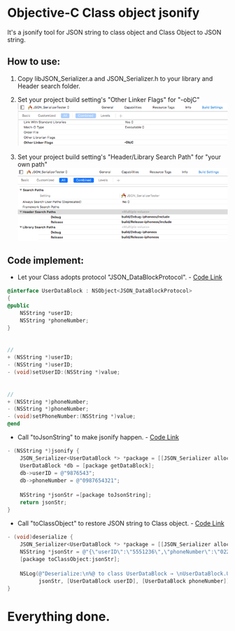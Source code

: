# Objective-C Class object jsonify
It's a jsonify tool for JSON string to class object and Class Object to JSON string.

## How to use:

1. Copy libJSON_Serializer.a and JSON_Serializer.h to your library and Header search folder.

2. Set your project build setting's "Other Linker Flags" for "-objC"
![foo](/ScreenShot1.png "set -objC")

3.  Set your project build setting's "Header/Library Search Path" for "your own path"
![foo](/ScreenShot2.png "set path")

## Code implement:
* Let your Class adopts protocol "JSON_DataBlockProtocol". - [Code Link][bar]

[bar]: /Source/JSON_SerializerTester/JSON_SerializerTester/TestForJSON_Serializer.h#L12-L28
```objective-c
@interface UserDataBlock : NSObject<JSON_DataBlockProtocol>
{
@public
    NSString *userID;
    NSString *phoneNumber;
}


//
+ (NSString *)userID;
- (NSString *)userID;
- (void)setUserID:(NSString *)value;


//
+ (NSString *)phoneNumber;
- (NSString *)phoneNumber;
- (void)setPhoneNumber:(NSString *)value;
@end
```

* Call "toJsonString" to make jsonify happen. - [Code Link][bar]

[bar]: /Source/JSON_SerializerTester/JSON_SerializerTester/TestForJSON_Serializer.m#L44-L54
```objective-c
- (NSString *)jsonify { 
    JSON_Serializer<UserDataBlock *> *package = [[JSON_Serializer alloc] initWithDataBlock:[UserDataBlock class]];
    UserDataBlock *db = [package getDataBlock];
    db->userID = @"9876543";
    db->phoneNumber = @"0987654321";
    
    NSString *jsonStr =[package toJsonString];   
    return jsonStr;
}
```

* Call "toClassObject" to restore JSON string to Class object. - [Code Link][bar]

[bar]: /Source/JSON_SerializerTester/JSON_SerializerTester/TestForJSON_Serializer.m#L56-L63
```objective-c
- (void)deserialize {
    JSON_Serializer<UserDataBlock *> *package = [[JSON_Serializer alloc] initWithDataBlock:[UserDataBlock class]];
    NSString *jsonStr = @"{\"userID\":\"5551236\",\"phoneNumber\":\"02222667222\",\"birthday\":\"2018.01.01\"}";
    [package toClassObject:jsonStr];
    
    NSLog(@"Deserialize:\n%@ to class UserDataBlock → \nUserDataBlock.UserID: %@, UserDataBlock.PhoneNumber: %@",
          jsonStr, [UserDataBlock userID], [UserDataBlock phoneNumber]);
}
```

# Everything done.
